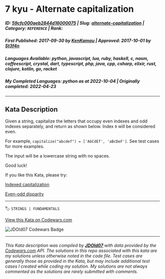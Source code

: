 # 7 kyu - Alternate capitalization

##### **ID**: [59cfc000aeb2844d16000075](https://www.codewars.com/kata/59cfc000aeb2844d16000075) | **Slug**: [alternate-capitalization](https://www.codewars.com/kata/59cfc000aeb2844d16000075) | **Category**: `REFERENCE` | **Rank**: <span style="color:white">7 kyu</span>

##### **First Published**: 2017-09-30 ***by*** [KenKamau](https://www.codewars.com/users/KenKamau) | **Approved**: 2017-10-01 ***by*** [St3f4n](https://www.codewars.com/users/St3f4n)

##### **Languages Available**: python, javascript, lua, ruby, haskell, c, nasm, coffeescript, crystal, dart, typescript, php, java, cpp, csharp, elixir, rust, clojure, kotlin, go, racket

##### **My Completed Languages**: python ***as at*** 2022-10-04 | **Originally completed**: 2022-04-23

---

## Kata Description


Given a string, capitalize the letters that occupy even indexes and odd indexes separately, and return as shown below. Index `0` will be considered even.



For example, `capitalize("abcdef") = ['AbCdEf', 'aBcDeF']`. See test cases for more examples.



The input will be a lowercase string with no spaces.



Good luck!



If you like this Kata, please try: 



[Indexed capitalization](https://www.codewars.com/kata/59cfc09a86a6fdf6df0000f1)



[Even-odd disparity](https://www.codewars.com/kata/59c62f1bdcc40560a2000060)

---


🏷 `STRINGS | FUNDAMENTALS`


[View this Kata on Codewars.com](https://www.codewars.com/kata/59cfc000aeb2844d16000075)

![](https://www.codewars.com/users/jdold07/badges/large "JDOld07 Codewars Badge")

---

###### *This Kata description was compiled by [**JDOld07**](https://tpstech.dev) with data provided by the [Codewars.com](https://www.codewars.com) API.  The solutions in this repo associated with this kata are my solutions unless otherwise noted in the code file.  Test cases are generally those as provided in the Kata, but may include additional test cases I created while coding my solution.  My solutions are not always commented as the solutions are rarely submitted with comments.*
